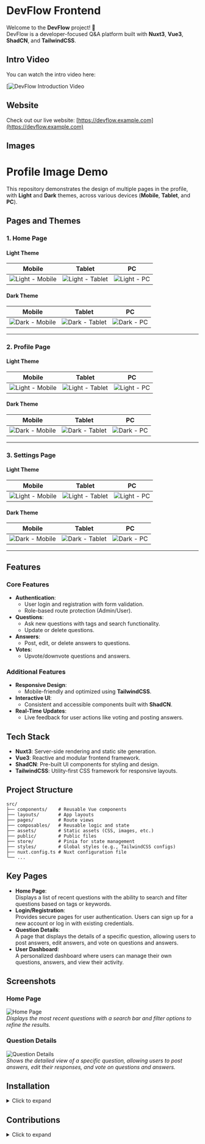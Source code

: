 # DevFlow Frontend

Welcome to the **DevFlow** project! 🚀  
DevFlow is a developer-focused Q&A platform built with **Nuxt3**, **Vue3**, **ShadCN**, and **TailwindCSS**.

## Intro Video

You can watch the intro video here:

[![DevFlow Introduction Video](https://www.youtube.com/watch?v=kyQDnO-ckz0)

## Website

Check out our live website: [https://devflow.example.com](https://devflow.example.com)

## Images

# Profile Image Demo

This repository demonstrates the design of multiple pages in the profile, with **Light** and **Dark** themes, across various devices (**Mobile**, **Tablet**, and **PC**).

## Pages and Themes

### 1. **Home Page**

#### Light Theme

| Mobile                                                                                                   | Tablet                                                                                                   | PC                                                                                                   |
| -------------------------------------------------------------------------------------------------------- | -------------------------------------------------------------------------------------------------------- | ---------------------------------------------------------------------------------------------------- |
| ![Light - Mobile](https://img.freepik.com/free-vector/gradient-ui-ux-elements-collection_79603-1923.jpg) | ![Light - Tablet](https://img.freepik.com/free-vector/gradient-ui-ux-elements-collection_79603-1923.jpg) | ![Light - PC](https://img.freepik.com/free-vector/gradient-ui-ux-elements-collection_79603-1923.jpg) |

#### Dark Theme

| Mobile                                        | Tablet                                        | PC                                    |
| --------------------------------------------- | --------------------------------------------- | ------------------------------------- |
| ![Dark - Mobile](images/home/dark/mobile.png) | ![Dark - Tablet](images/home/dark/tablet.png) | ![Dark - PC](images/home/dark/pc.png) |

---

### 2. **Profile Page**

#### Light Theme

| Mobile                                             | Tablet                                             | PC                                         |
| -------------------------------------------------- | -------------------------------------------------- | ------------------------------------------ |
| ![Light - Mobile](images/profile/light/mobile.png) | ![Light - Tablet](images/profile/light/tablet.png) | ![Light - PC](images/profile/light/pc.png) |

#### Dark Theme

| Mobile                                           | Tablet                                           | PC                                       |
| ------------------------------------------------ | ------------------------------------------------ | ---------------------------------------- |
| ![Dark - Mobile](images/profile/dark/mobile.png) | ![Dark - Tablet](images/profile/dark/tablet.png) | ![Dark - PC](images/profile/dark/pc.png) |

---

### 3. **Settings Page**

#### Light Theme

| Mobile                                              | Tablet                                              | PC                                          |
| --------------------------------------------------- | --------------------------------------------------- | ------------------------------------------- |
| ![Light - Mobile](images/settings/light/mobile.png) | ![Light - Tablet](images/settings/light/tablet.png) | ![Light - PC](images/settings/light/pc.png) |

#### Dark Theme

| Mobile                                            | Tablet                                            | PC                                        |
| ------------------------------------------------- | ------------------------------------------------- | ----------------------------------------- |
| ![Dark - Mobile](images/settings/dark/mobile.png) | ![Dark - Tablet](images/settings/dark/tablet.png) | ![Dark - PC](images/settings/dark/pc.png) |

---

## Features

### Core Features

- **Authentication**:
  - User login and registration with form validation.
  - Role-based route protection (Admin/User).
- **Questions**:
  - Ask new questions with tags and search functionality.
  - Update or delete questions.
- **Answers**:
  - Post, edit, or delete answers to questions.
- **Votes**:
  - Upvote/downvote questions and answers.

### Additional Features

- **Responsive Design**:
  - Mobile-friendly and optimized using **TailwindCSS**.
- **Interactive UI**:
  - Consistent and accessible components built with **ShadCN**.
- **Real-Time Updates**:
  - Live feedback for user actions like voting and posting answers.

## Tech Stack

- **Nuxt3**: Server-side rendering and static site generation.
- **Vue3**: Reactive and modular frontend framework.
- **ShadCN**: Pre-built UI components for styling and design.
- **TailwindCSS**: Utility-first CSS framework for responsive layouts.

## Project Structure

    src/
    ├── components/    # Reusable Vue components
    ├── layouts/       # App layouts
    ├── pages/         # Route views
    ├── composables/   # Reusable logic and state
    ├── assets/        # Static assets (CSS, images, etc.)
    ├── public/        # Public files
    ├── store/         # Pinia for state management
    ├── styles/        # Global styles (e.g., TailwindCSS configs)
    ├── nuxt.config.ts # Nuxt configuration file
    └── ...

## Key Pages

- **Home Page**:  
  Displays a list of recent questions with the ability to search and filter questions based on tags or keywords.
- **Login/Registration**:  
  Provides secure pages for user authentication. Users can sign up for a new account or log in with existing credentials.
- **Question Details**:  
  A page that displays the details of a specific question, allowing users to post answers, edit answers, and vote on questions and answers.
- **User Dashboard**:  
  A personalized dashboard where users can manage their own questions, answers, and view their activity.

## Screenshots

### Home Page

![Home Page](assets/images/home-page.png)  
_Displays the most recent questions with a search bar and filter options to refine the results._

### Question Details

![Question Details](assets/images/question-details.png)  
_Shows the detailed view of a specific question, allowing users to post answers, edit their responses, and vote on questions and answers._

## Installation

<details>
  <summary>Click to expand</summary>

### Prerequisites

- **Node.js**: v18+

### Steps

1. **Clone the Repository**

   ```bash
   git clone https://github.com/username/devflow-frontend.git
   cd devflow-frontend
   ```

2. **Install Dependencies**

   ```bash
   npm install
   ```

3. **Configure Environment Variables**  
   Create a `.env` file in the root directory with the following content:

   ```plaintext
   API_BASE_URL=http://localhost:3000
   ```

4. **Start Development Server**

   ```bash
   npm run dev
   ```

   The application will run at `http://localhost:3000`.

</details>

## Contributions

<details>
  <summary>Click to expand</summary>
  
  We welcome contributions to the project! If you'd like to contribute, follow the steps below:

1. **Fork the repository**

   - Click the "Fork" button in the top-right corner of the repository page to create a personal copy.

2. **Create a new branch**

   - Create a new branch for your feature or bug fix:
     ```bash
     git checkout -b feature/your-feature-name
     ```

3. **Commit your changes**

   - Make your changes and commit them:
     ```bash
     git commit -m "Description of your changes"
     ```

4. **Push to your fork**

   - Push your changes to your forked repository:
     ```bash
     git push origin feature/your-feature-name
     ```

5. **Submit a pull request**
   - Go to the repository on GitHub and submit a pull request for review.

We appreciate your contributions and feedback!

</details>
